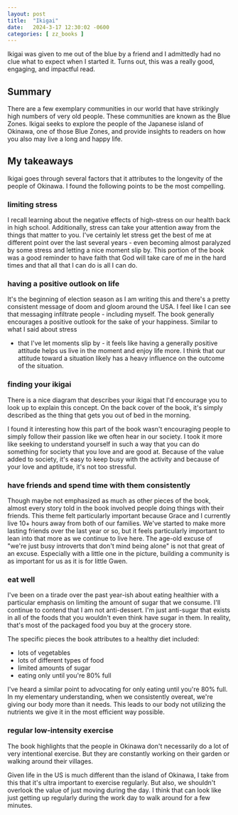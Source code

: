 ```yaml
---
layout: post
title:  "Ikigai"
date:   2024-3-17 12:30:02 -0600
categories: [ zz_books ]
---
```


Ikigai was given to me out of the blue by 
a friend and I admittedly had no clue what to
expect when I started it. Turns out, this 
was a really good, engaging, and impactful 
read.

## Summary
There are a few exemplary communities 
in our world that have strikingly high numbers 
of very old people. These communities are
known as the Blue Zones. 
Ikigai seeks to explore the people of the
Japanese island of Okinawa, one of those Blue
Zones, and provide insights to readers on how
you also may live a long and happy life.  

## My takeaways
Ikigai goes through several factors that it attributes
to the longevity of the people of Okinawa. I found the 
following points to be the most compelling. 

### limiting stress
I recall learning about the negative effects of high-stress
on our health back in high school. Additionally, stress can 
take your
attention away from the things that matter to 
you. I've certainly let stress get the best of me at different
point over the last several years - even becoming almost 
paralyzed by some stress and letting a nice moment slip by. 
This portion of the book was a good reminder to 
have faith that God will take care of me in the hard
times and that all that I can do is all I can do. 

### having a positive outlook on life
It's the beginning of election season as I am writing this 
and there's a pretty consistent message of doom and gloom
around the USA. I feel like I can see that messaging
infiltrate people - including myself. The book generally
encourages a positive outlook for the sake of 
your happiness. Similar to what I said about stress 
- that I've let moments slip by - it feels like
having a generally positive attitude helps us
live in the moment and enjoy life more. I think that
our attitude toward a situation likely has a heavy 
influence on the outcome of the situation.

### finding your ikigai
There is a nice diagram that describes your ikigai 
that I'd encourage you to look up to explain this 
concept. On the back cover of the book, it's simply
described as the thing that gets you out of bed in 
the morning. 

I found it interesting how this part of the book
wasn't encouraging people to simply follow their
passion like we often hear in our society. I took
it more like seeking to understand yourself in
such a way that you can do something for
society that you love and are good at. Because of
the value added to society, it's easy to keep 
busy with the activity and because of your love
and aptitude, it's not too stressful.

### have friends and spend time with them consistently
Though maybe not emphasized as much as other 
pieces of the book, almost every story told in the
book involved people doing things with their friends.
This theme felt particularly important because
Grace and I currently live 10+ hours away from both
of our families. We've started to make more lasting
friends over the last year or so, but it feels
particularly important to lean into that more as 
we continue to live here. The age-old excuse of 
"we're just busy introverts that don't mind being alone" 
is not that great of an excuse. Especially with a
little one in the picture, building a community
is as important for us as it is for little Gwen.   

### eat well
I've been on a tirade over the past year-ish about 
eating healthier with a particular emphasis on 
limiting the amount of sugar that we consume. I'll
continue to contend that I am not anti-dessert. I'm
just anti-sugar that exists in all of the foods 
that you wouldn't even think have sugar in them. In 
reality, that's most of the packaged food you buy
at the grocery store. 

The specific pieces the book attributes to a healthy
diet included:
   - lots of vegetables
   - lots of different types of food
   - limited amounts of sugar
   - eating only until you're 80% full

I've heard a similar point to advocating for only
eating until you're 80% full. In my elementary 
understanding, when we consistently overeat, we're
giving our body more than it needs. This 
leads to our body not utilizing the nutrients we give 
it in the most efficient way possible. 

### regular low-intensity exercise
The book highlights that the people in Okinawa
don't necessarily do a lot of very intentional 
exercise. But they are constantly working on their
garden or walking around their villages.

Given life in the US is much different than 
the island of Okinawa, I take from this
that it's ultra important to exercise regularly.
But also, we shouldn't overlook the value of just
moving during the day. I think that can look 
like just getting up regularly during the 
work day to walk around for a few minutes.
